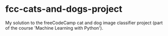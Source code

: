 # fcc-cats-and-dogs-project
My solution to the freeCodeCamp cat and dog image classifier project (part of the course 'Machine Learning with Python').
